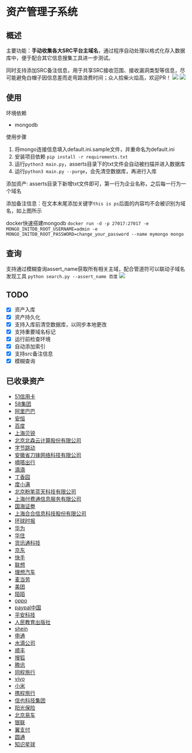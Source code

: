 # 资产管理子系统
## 概述
主要功能：**手动收集各大SRC平台主域名**，通过程序自动处理以格式化存入数据库中，便于配合其它信息搜集工具进一步测试。

同时支持添加SRC备注信息，用于共享SRC接收范围、接收漏洞类型等信息，尽可能避免白帽子因信息差而走弯路浪费时间；众人拾柴火焰高，欢迎PR！
![](https://qiniu.xxf.world/pic/2024/04/14/7b0e631d-9ad0-46e8-85a9-87f5532d36a8.png)
![](https://qiniu.xxf.world/pic/2024/04/29/9ca685e9-a5b8-4282-a502-2309b366fa74.png)
## 使用
环境依赖
- mongodb

使用步骤
1. 将mongo连接信息填入default.ini.sample文件，并重命名为default.ini
2. 安装项目依赖 ```pip install -r requirements.txt```
3. 运行`python3 main.py`，asserts目录下的txt文件会自动被扫描并进入数据库
4. 运行`python3 main.py --purge`，会先清空数据库，再进行入库

添加资产: asserts目录下新增txt文件即可，第一行为企业名称，之后每一行为一个域名

添加备注信息：在文本末尾添加关键字`this is ps`后面的内容均不会被识别为域名，如上图所示

docker快速搭建mongodb
`docker run -d -p 27017:27017 -e MONGO_INITDB_ROOT_USERNAME=admin -e MONGO_INITDB_ROOT_PASSWORD=change_your_password --name mymongo mongo`
## 查询
支持通过模糊查询assert_name获取所有相关主域，配合管道符可以联动子域名发现工具
`python search.py --assert_name 百度`
![](https://qiniu.xxf.world/pic/2024/10/04/445fe807-8fd7-4d00-bd8b-c447e5dc2ed0.png)

## TODO
- [x] 资产入库
- [x] 资产持久化
- [x] 支持入库前清空数据库，以同步本地更改
- [x] 支持重要域名标记
- [x] 运行前检查环境
- [x] 自动添加索引
- [x] 支持src备注信息
- [x] 模糊查询
## 已收录资产
- [51信用卡](./asserts/51xinyongka.txt)
- [58集团](./asserts/58.txt)
- [阿里巴巴](./asserts/ali.txt)
- [安恒](./asserts/anheng.txt)
- [百度](./asserts/baidu.txt)
- [上海贝锐](./asserts/beirui.txt)
- [北京北森云计算股份有限公司](./asserts/beisengyun.txt)
- [字节跳动](./asserts/bytedance.txt)
- [安徽省刀锋网络科技有限公司](./asserts/daofeng.txt)
- [嘀嗒出行](./asserts/didachuxing)
- [滴滴](./asserts/didi.txt)
- [丁香园](./asserts/dingxiangyuan.txt)
- [度小满](./asserts/duxiaoman.txt)
- [北京粉笔蓝天科技有限公司](./asserts/fenbilantian.txt)
- [上海付费通信息服务有限公司](./asserts/fufeitong.txt)
- [国海证劵](./asserts/guohaizhengjuan.txt)
- [上海合合信息科技股份有限公司](./asserts/hehe.txt)
- [环球时报](./asserts/huanqiushibao.txt)
- [华为](./asserts/huawei.txt)
- [华住](./asserts/huazhu.txt)
- [货讯通科技](./asserts/huoxuntong.txt)
- [京东](./asserts/jd.txt)
- [快手](./asserts/kuaishou.txt)
- [联想](./asserts/lenovo.txt)
- [理想汽车](./asserts/lixiang.txt)
- [麦当劳](./asserts/mdl.txt)
- [美团](./asserts/meituan.txt)
- [陌陌](./asserts/momo.txt)
- [oppo](./asserts/oppo.txt)
- [paypal中国](./asserts/paypal_cn.txt)
- [平安科技](./asserts/pingan.txt)
- [人民教育出版社](./asserts/renminjiaoyu.txt)
- [shein](./asserts/shein.txt)
- [申通](./asserts/shentong.txt)
- [水滴公司](./asserts/shuidi.txt)
- [顺丰](./asserts/shunfeng.txt)
- [搜狐](./asserts/souhu.txt)
- [腾讯](./asserts/tencent.txt)
- [同程旅行](./asserts/tongcheng.txt)
- [vivo](./asserts/vivo.txt)
- [小米](./asserts/xiaomi.txt)
- [携程旅行](./asserts/xiecheng.txt)
- [信也科技集团](./asserts/xinyekeji.txt)
- [阳光保险](./asserts/yangguangbaoxian.txt)
- [北京易车](./asserts/yiche.txt)
- [银联](./asserts/yinlian.txt)
- [翼支付](./asserts/yizhifu.txt)
- [圆通](./asserts/yuantong.txt)
- [知识星球](./asserts/zsxq.txt)
